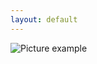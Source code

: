 ```yaml
---
layout: default
---
```

![Picture example](https://github.com/kvartirnik/website/blob/gh-pages/images/kvartirnik_photos/31.jpg)

